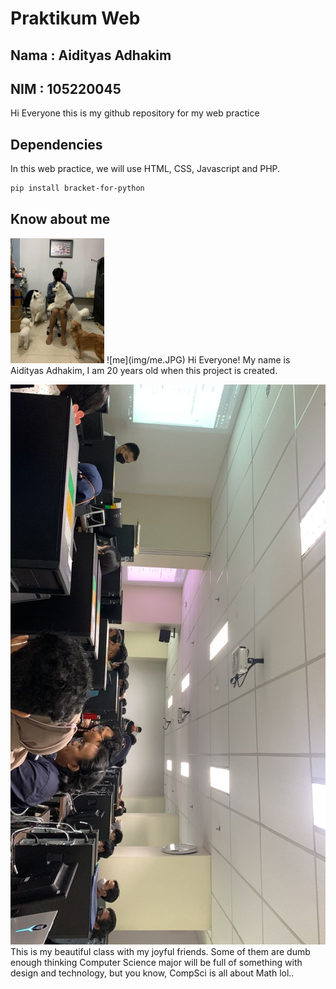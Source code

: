 # Praktikum Web

## Nama : Aidityas Adhakim
## NIM : 105220045

Hi Everyone this is my github repository for my web practice

## Dependencies

In this web practice, we will use HTML, CSS, Javascript and PHP.

```bash
pip install bracket-for-python
```

## Know about me
<img src="img/me.JPG" alt="me" title="ME" width="150px"/>
![me](img/me.JPG)
Hi Everyone! My name is Aidityas Adhakim, I am 20 years old when this project is created.

![class](img/classroom.jpeg)
This is my beautiful class with my joyful friends. Some of them are dumb enough thinking Computer Science major will be full of something with design and technology, but you know, CompSci is all about Math lol..
